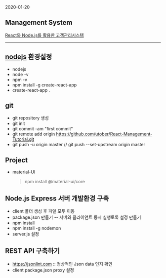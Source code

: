 2020-01-20

## Management System

[React와 Node.js를 활용한 고객관리시스템](https://www.youtube.com/watch?v=s2knmog2j1U&list=PLRx0vPvlEmdCED62ZIWCbI-6G_jcwmuFB&index=1)

---

## [nodejs](https://nodejs.org) 환경설정

- nodejs
- node -v
- npm -v
- npm install -g create-react-app
- create-react-app .

## git

- git repository 생성
- git init
- git commit -am "first commit"
- git remote add origin https://github.com/utober/React-Management-Tutorial.git
- git push -u origin master // git push --set-upstream origin master

## Project

- material-UI
  > npm install @material-ui/core

## Node.js Express 서버 개발환경 구축

- client 폴더 생성 후 파일 모두 이동
- package.json 만들기 -- 서버와 클라이언트 동시 실행토록 설정 만들기
- npm install
- npm install -g nodemon
- server.js 설정

## REST API 구축하기
- https://jsonlint.com :: 정상적인 Json data 인지 확인
- client package.json proxy 설정
